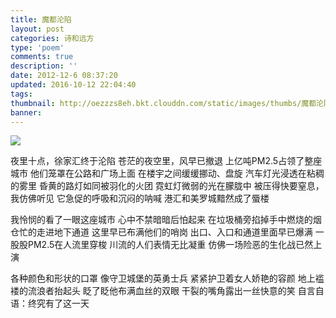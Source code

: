 ```yaml
---
title: 魔都沦陷
layout: post
categories: 诗和远方
type: 'poem'
comments: true
description: ''
date: 2012-12-6 08:37:20
updated: 2016-10-12 22:04:40
tags:
thumbnail: http://oezzzs8eh.bkt.clouddn.com/static/images/thumbs/魔都沦陷.jpg?imageView2/1/w/345/h/163
banner:
---
```


![](http://oezzzs8eh.bkt.clouddn.com/static/images/thumbs/魔都沦陷.jpg)

夜里十点，徐家汇终于沦陷
苍茫的夜空里，风早已撤退
上亿吨PM2.5占领了整座城市
他们笼罩在公路和广场上面
在楼宇之间缓缓挪动、盘旋
汽车灯光浸透在粘稠的雾里
昏黄的路灯如同被羽化的火团
霓虹灯微弱的光在朦胧中
被压得快要窒息，我仿佛听见
它急促的呼吸和沉闷的呐喊
港汇和美罗城黯然成了蜃楼

我怜悯的看了一眼这座城市
心中不禁暗暗后怕起来
在垃圾桶旁掐掉手中燃烧的烟
仓忙的走进地下通道
这里早已布满他们的哨岗
出口、入口和通道里面早已爆满
一股股PM2.5在人流里穿梭
川流的人们表情无比凝重
仿佛一场险恶的生化战已然上演

各种颜色和形状的口罩
像守卫城堡的英勇士兵
紧紧护卫着女人娇艳的容颜
地上褴褛的流浪者抬起头
眨了眨他布满血丝的双眼
干裂的嘴角露出一丝快意的笑
自言自语：终究有了这一天